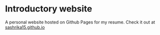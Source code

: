 # Introductory website

A personal website hosted on Github Pages for my resume. Check it out at [sashrika15.github.io](https://sashrika15.github.io/)

